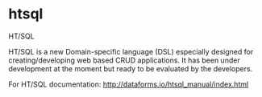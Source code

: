 # htsql
HT/SQL

HT/SQL is a new Domain-specific language (DSL) especially designed for creating/developing web based CRUD applications. It has been under development at the moment but ready to be evaluated by the developers.

For HT/SQL documentation: http://dataforms.io/htsql_manual/index.html
